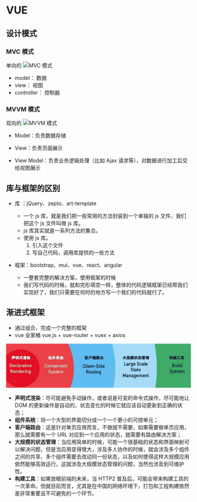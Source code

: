 # VUE

## 设计模式

### MVC 模式

单向的
![MVC 模式](https://gss3.bdstatic.com/-Po3dSag_xI4khGkpoWK1HF6hhy/baike/c0%3Dbaike80%2C5%2C5%2C80%2C26/sign=7948cf4dbf096b63951456026d5aec21/b03533fa828ba61edbddc04d4034970a304e59a4.jpg)

- model： 数据
- view： 视图
- controller： 控制器

### MVVM 模式

双向的
![MVVM 模式](https://camo.githubusercontent.com/6e97c50a36095918c819119d8cb402e214d3581e/687474703a2f2f696d672e736d79687661652e636f6d2f32303138303432305f323135302e706e67)

- Model：负责数据存储

- View：负责页面展示

- View Model：负责业务逻辑处理（比如 Ajax 请求等），对数据进行加工后交给视图展示

## 库与框架的区别

- 库 ：jQuery、zepto、art-template

  - 一个 js 库，就是我们把一些常用的方法封装到一个单独的 js 文件，我们把这个 js 文件叫做 js 库。
  - js 库其实就是一系列方法的集合。
  - 使用 js 库。
    1. 引入这个文件
    2. 写自己代码，调用库提供的一些方法

- 框架：bootstrap、mui、vue、react、angular
  - 一整套完整的解决方案，使用框架的时候
  - 我们写代码的时候，就和完形填空一样，整体的代码逻辑框架已经帮我们实现好了，我们只需要在何时的地方写一个我们的代码就行了。

## 渐进式框架

- 通过组合，完成一个完整的框架
- vue 全家桶 vue.js + vue-router + vuex + axios

![渐进式框架](../images/渐进式框架.png)

- **声明式渲染**：尽可能避免手动操作，或者说是可变的命令式操作，尽可能地让 DOM 的更新操作是自动的，状态变化的时候它就应该自动更新到正确的状态；
- **组件系统**：将一个大型的界面切分成一个一个更小的可控单元；
- **客户端路由**：这是针对单页应用而言，不做就不需要，如果需要做单页应用，那么就需要有一个 URL 对应到一个应用的状态，就需要有路由解决方案；
- **大规模的状态管理**：当应用简单的时候，可能一个很基础的状态和界面映射可以解决问题，但是当应用变得很大，涉及多人协作的时候，就会涉及多个组件之间的共享、多个组件需要去改动同一份状态，以及如何使得这样大规模应用依然能够高效运行，这就涉及大规模状态管理的问题，当然也涉及到可维护性。
- **构建工具**：如果放眼前端的未来，当 HTTP2 普及后，可能会带来构建工具的一次革命。但就目前而言，尤其是在中国的网络环境下，打包和工程构建依然是非常重要且不可避免的一个环节。